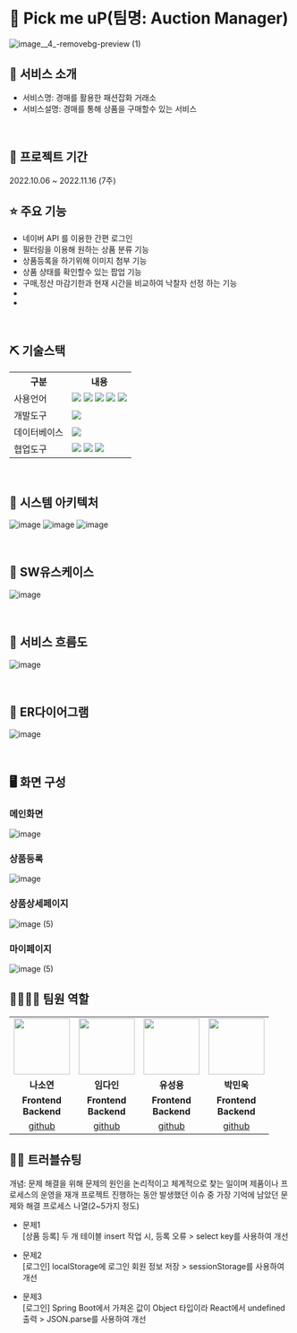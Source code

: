 # 📎 Pick me uP(팀명: Auction Manager)
![image__4_-removebg-preview (1)](https://user-images.githubusercontent.com/107412366/202656598-afad647b-5cb8-4dfe-8cfd-05a2d82f31f3.png)


## 👀 서비스 소개
* 서비스명:  경매를 활용한 패션잡화 거래소
* 서비스설명: 경매를 통해 상품을 구매할수 있는 서비스 
<br>

## 📅 프로젝트 기간
2022.10.06 ~ 2022.11.16 (7주)
<br>

## ⭐ 주요 기능
* 네이버 API 를 이용한 간편 로그인
* 필터링을 이용해 원하는 상품 분류 기능
* 상품등록을 하기위해 이미지 첨부 기능
* 상품 상태를 확인할수 있는 팝업 기능
* 구매,정산 마감기한과 현재 시간을 비교하여 낙찰자 선정 하는 기능
* 
* 
<br>

## ⛏ 기술스택
<table>
    <tr>
        <th>구분</th>
        <th>내용</th>
    </tr>
    <tr>
        <td>사용언어</td>
        <td>
            <img src="https://img.shields.io/badge/Java-007396?style=for-the-badge&logo=java&logoColor=white"/>
            <img src="https://img.shields.io/badge/HTML5-E34F26?style=for-the-badge&logo=HTML5&logoColor=white"/>
            <img src="https://img.shields.io/badge/CSS3-1572B6?style=for-the-badge&logo=CSS3&logoColor=white"/>
            <img src="https://img.shields.io/badge/JavaScript-F7DF1E?style=for-the-badge&logo=JavaScript&logoColor=white"/>
            <img src="https://img.shields.io/badge/React-61DAFB?style=for-the-badge&logo=React&logoColor=black">
        </td>
    </tr>
    <tr>
        <td>개발도구</td>
        <td>
          <img src="https://img.shields.io/badge/VSCode-007ACC?style=for-the-badge&logo=VisualStudioCode&logoColor=white"/>
        </td>
    </tr>
    <tr>
        <td>데이터베이스</td>
        <td>
            <img src="https://img.shields.io/badge/Oracle 11g-F80000?style=for-the-badge&logo=Oracle&logoColor=white"/>
        </td>
    </tr>
    <tr>
        <td>협업도구</td>
        <td>
            <img src="https://img.shields.io/badge/Slack-E34F26?style=flat-square&logo=slack&logoColor=white" />
            <img src="https://img.shields.io/badge/Git-F05032?style=for-the-badge&logo=Git&logoColor=white"/>
            <img src="https://img.shields.io/badge/GitHub-181717?style=for-the-badge&logo=GitHub&logoColor=white"/>
        </td>
    </tr>
</table>


<br>

## 📌 시스템 아키텍처 
![image](https://user-images.githubusercontent.com/107412366/202659293-5bdd57cb-5687-4ca4-82ab-48ad884af211.png)
![image](https://user-images.githubusercontent.com/107412366/202659420-a533420b-09d7-4703-981c-b1bb4fed6a8b.png)
![image](https://user-images.githubusercontent.com/107412366/202659572-8ea3b5d8-fafa-4a72-9eb7-fd560f8da78c.png)



<br>

## 📌 SW유스케이스
![image](https://user-images.githubusercontent.com/107412366/202659803-661097ff-20f8-481f-aa74-96c2482a0a50.png)

<br>

## 📌 서비스 흐름도
![image](https://user-images.githubusercontent.com/107412366/202659891-4f9f441d-ffaa-4003-ae5f-f61c0f367d37.png)

<br>

## 📌 ER다이어그램
![image](https://user-images.githubusercontent.com/107412366/202659970-910bd24e-7829-43a5-9008-ef89670ce34f.png)

<br>

## 🖥 화면 구성

### 메인화면
![image](https://user-images.githubusercontent.com/107412366/202660418-e232f984-1c28-4bc5-b60c-b7be0d436746.png)
<br>

### 상품등록
![image](https://user-images.githubusercontent.com/107412366/202660651-5fdcad97-ddbc-48be-b947-68d62df5a566.png)
<br>

### 상품상세페이지
![image (5)](https://user-images.githubusercontent.com/112370869/202969275-505e72b6-c62e-4157-84ab-bbe3991677e6.png)
<br>

### 마이페이지
![image (5)](https://user-images.githubusercontent.com/112370869/202969319-c87f81f2-10dc-4379-a7dd-f6fad6fbcaf4.png)
<br>

## 👨‍👩‍👦‍👦 팀원 역할
<table>
  <tr>
    <td align="center"><img src="https://user-images.githubusercontent.com/112370869/202968630-5f1d2b83-c3d4-4b5f-9193-ad46261a56e3.jpg" width="100" height="100"/></td>
    <td align="center"><img src="https://user-images.githubusercontent.com/112370869/202968590-1b928408-55fe-4a58-b0c4-8ffac7036a40.jpg" width="100" height="100"/></td>
    <td align="center"><img src="https://user-images.githubusercontent.com/112370869/202968356-9b5c7a80-267f-4fa0-bfe9-f89f5010c955.jpg" width="100" height="100"/></td>
    <td align="center">
    <img src="https://user-images.githubusercontent.com/112370869/202968546-acacc9b2-1342-4667-90e5-4adc0f807baa.jpg" width="100" height="100"/></td>
  </tr>
  <tr>
    <td align="center"><strong>나소연</strong></td>
    <td align="center"><strong>임다인</strong></td>
    <td align="center"><strong>유성용</strong></td>
    <td align="center"><strong>박민욱</strong></td>
  </tr>
  <tr>
    <td align="center"><b>Frontend<br/> Backend</b></td>
    <td align="center"><b>Frontend<br/> Backend</b></td>
    <td align="center"><b>Frontend<br/> Backend</b></td>
    <td align="center"><b>Frontend<br/> Backend</b></td>
  </tr>
  <tr>
    <td align="center"><a href="https://github.com/skthdus" target='_blank'>github</a></td>
    <td align="center"><a href="https://github.com/0dain" target='_blank'>github</a></td>
    <td align="center"><a href="https://github.com/YouSeongYong" target='_blank'>github</a></td>
    <td align="center"><a href="https://github.com/m1lotic" target='_blank'>github</a></td>
  </tr>
</table>

## 🤾‍♂️ 트러블슈팅
개념: 문제 해결을 위해 문제의 원인을 논리적이고 체계적으로 찾는 일이며 제품이나 프로세스의 운영을 재개
프로젝트 진행하는 동안 발생했던 이슈 중 가장 기억에 남았던 문제와 해결 프로세스 나열(2~5가지 정도)
  
* 문제1<br>
 [상품 등록] 두 개 테이블 insert 작업 시, 등록 오류 > select key를 사용하여 개선
 
* 문제2<br>
 [로그인] localStorage에 로그인 회원 정보 저장 > sessionStorage를 사용하여 개선
 
 * 문제3<br>
 [로그인] Spring Boot에서 가져온 값이 Object 타입이라 React에서 undefined 출력 > JSON.parse를 사용하여 개선
